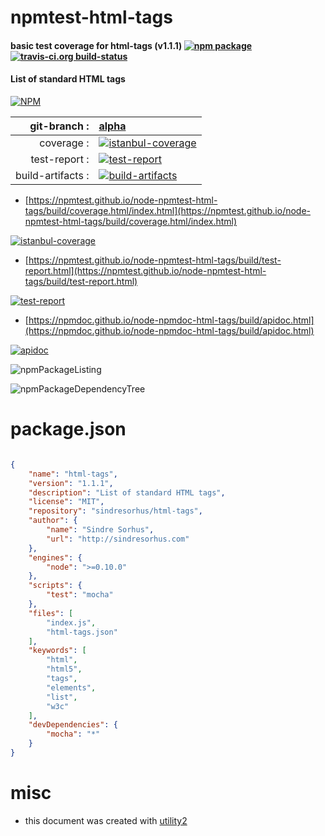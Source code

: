 # npmtest-html-tags

#### basic test coverage for  html-tags (v1.1.1)  [![npm package](https://img.shields.io/npm/v/npmtest-html-tags.svg?style=flat-square)](https://www.npmjs.org/package/npmtest-html-tags) [![travis-ci.org build-status](https://api.travis-ci.org/npmtest/node-npmtest-html-tags.svg)](https://travis-ci.org/npmtest/node-npmtest-html-tags)

#### List of standard HTML tags

[![NPM](https://nodei.co/npm/html-tags.png?downloads=true&downloadRank=true&stars=true)](https://www.npmjs.com/package/html-tags)

| git-branch : | [alpha](https://github.com/npmtest/node-npmtest-html-tags/tree/alpha)|
|--:|:--|
| coverage : | [![istanbul-coverage](https://npmtest.github.io/node-npmtest-html-tags/build/coverage.badge.svg)](https://npmtest.github.io/node-npmtest-html-tags/build/coverage.html/index.html)|
| test-report : | [![test-report](https://npmtest.github.io/node-npmtest-html-tags/build/test-report.badge.svg)](https://npmtest.github.io/node-npmtest-html-tags/build/test-report.html)|
| build-artifacts : | [![build-artifacts](https://npmtest.github.io/node-npmtest-html-tags/glyphicons_144_folder_open.png)](https://github.com/npmtest/node-npmtest-html-tags/tree/gh-pages/build)|

- [https://npmtest.github.io/node-npmtest-html-tags/build/coverage.html/index.html](https://npmtest.github.io/node-npmtest-html-tags/build/coverage.html/index.html)

[![istanbul-coverage](https://npmtest.github.io/node-npmtest-html-tags/build/screenCapture.buildCi.browser.%252Ftmp%252Fbuild%252Fcoverage.lib.html.png)](https://npmtest.github.io/node-npmtest-html-tags/build/coverage.html/index.html)

- [https://npmtest.github.io/node-npmtest-html-tags/build/test-report.html](https://npmtest.github.io/node-npmtest-html-tags/build/test-report.html)

[![test-report](https://npmtest.github.io/node-npmtest-html-tags/build/screenCapture.buildCi.browser.%252Ftmp%252Fbuild%252Ftest-report.html.png)](https://npmtest.github.io/node-npmtest-html-tags/build/test-report.html)

- [https://npmdoc.github.io/node-npmdoc-html-tags/build/apidoc.html](https://npmdoc.github.io/node-npmdoc-html-tags/build/apidoc.html)

[![apidoc](https://npmdoc.github.io/node-npmdoc-html-tags/build/screenCapture.buildCi.browser.%252Ftmp%252Fbuild%252Fapidoc.html.png)](https://npmdoc.github.io/node-npmdoc-html-tags/build/apidoc.html)

![npmPackageListing](https://npmtest.github.io/node-npmtest-html-tags/build/screenCapture.npmPackageListing.svg)

![npmPackageDependencyTree](https://npmtest.github.io/node-npmtest-html-tags/build/screenCapture.npmPackageDependencyTree.svg)



# package.json

```json

{
    "name": "html-tags",
    "version": "1.1.1",
    "description": "List of standard HTML tags",
    "license": "MIT",
    "repository": "sindresorhus/html-tags",
    "author": {
        "name": "Sindre Sorhus",
        "url": "http://sindresorhus.com"
    },
    "engines": {
        "node": ">=0.10.0"
    },
    "scripts": {
        "test": "mocha"
    },
    "files": [
        "index.js",
        "html-tags.json"
    ],
    "keywords": [
        "html",
        "html5",
        "tags",
        "elements",
        "list",
        "w3c"
    ],
    "devDependencies": {
        "mocha": "*"
    }
}
```



# misc
- this document was created with [utility2](https://github.com/kaizhu256/node-utility2)
